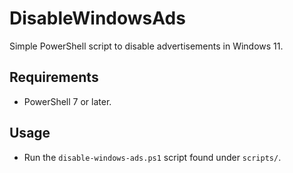 # DisableWindowsAds
Simple PowerShell script to disable advertisements in Windows 11.

## Requirements
- PowerShell 7 or later.

## Usage
- Run the `disable-windows-ads.ps1` script found under `scripts/`.